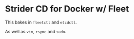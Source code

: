 # Strider CD for Docker w/ Fleet

This bakes in `fleetctl` and `etcdctl`.

As well as `vim`, `rsync` and `sudo`.
